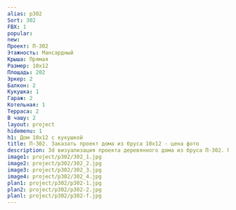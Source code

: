 ```yaml
---
alias: p302
Sort: 302
FBX: 1
popular: 
new: 
Проект: П-302
Этажность: Мансардный
Крыша: Прямая
Размер: 10х12
Площадь: 202
Эркер: 2
Балкон: 2
Кукушка: 1
Гараж: 2
Котельная: 1
Терраса: 2
В чашу: 2
layout: project
hidemenu: 1
h1: Дом 10х12 с кукушкой
title: П-302. Заказать проект дома из бруса 10х12 - цена фото
description: 3d визуализация проекта деревянного дома из бруса П-302. Площадь 202 м2, размер 10х12. Вы можете внести любые изменения в проект.
image1: project/p302/302_1.jpg
image2: project/p302/302_2.jpg
image3: project/p302/302_3.jpg
image4: project/p302/302_4.jpg
plan1: project/p302/p302-1.jpg
plan2: project/p302/p302-2.jpg
planl: project/p302/p302-f.jpg
---
```

